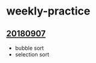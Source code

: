 # weekly-practice
## [20180907](https://github.com/itsxtt/weekly-practice/tree/master/20180709)
* bubble sort
* selection sort
